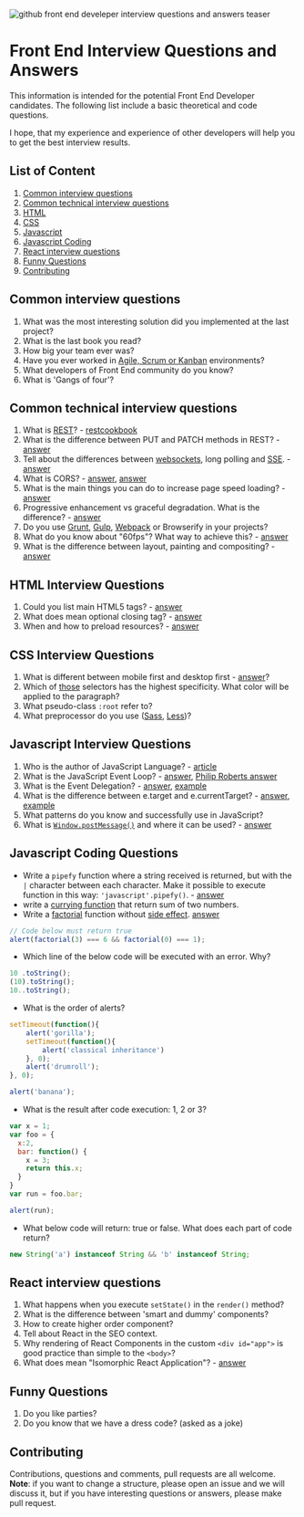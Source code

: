 ![github front end develeper interview questions and answers teaser](https://webman.pro/assets/img/main/webman-front-end-interview-questions-answers-github.jpg)

# Front End Interview Questions and Answers
This information is intended for the potential Front End Developer candidates.
The following list include a basic theoretical and code questions.

I hope, that my experience and experience of other developers will help you to get the best interview results.

## List of Content
1. [Common interview questions](#common-interview-questions)
1. [Common technical interview questions](#common-technical-interview-questions)
1. [HTML](#html-interview-questions)
1. [CSS](#css-interview-questions)
1. [Javascript](#javascript-interview-questions)
1. [Javascript Coding](#javascript-coding-questions)
1. [React interview questions](#react-interview-questions)
1. [Funny Questions](#funny-questions)
1. [Contributing](#contributing)

## Common interview questions
1. What was the most interesting solution did you implemented at the last project? 
1. What is the last book you read?
1. How big your team ever was?
1. Have you ever worked in [Agile, Scrum or Kanban](https://www.smartsheet.com/agile-vs-scrum-vs-waterfall-vs-kanban) environments?
1. What developers of Front End community do you know?
1. What is 'Gangs of four'?

## Common technical interview questions
1. What is [REST](http://www.restapitutorial.com/)? - [restcookbook](http://restcookbook.com/)
1. What is the difference between PUT and PATCH methods in REST? - [answer](https://stackoverflow.com/questions/21660791/what-is-the-main-difference-between-patch-and-put-request)
1. Tell about the differences between [websockets](https://developer.mozilla.org/en-US/docs/Web/API/WebSocket), long polling and [SSE](https://developer.mozilla.org/en-US/docs/Web/API/Server-sent_events/Using_server-sent_events). - [answer](https://stackoverflow.com/questions/11077857/what-are-long-polling-websockets-server-sent-events-sse-and-comet)
1. What is CORS? - [answer](https://www.maxcdn.com/one/visual-glossary/cors/), [answer](https://developer.mozilla.org/en-US/docs/Web/HTTP/Access_control_CORS)
1. What is the main things you can do to increase page speed loading? - [answer](https://www.crazyegg.com/blog/speed-up-your-website/)
1. Progressive enhancement vs graceful degradation. What is the difference? - [answer](https://www.w3.org/wiki/Graceful_degradation_versus_progressive_enhancement)
1. Do you use [Grunt](https://gruntjs.com/), [Gulp](https://gulpjs.com/), [Webpack](https://webpack.github.io/) or Browserify in your projects?
1. What do you know about "60fps"? What way to achieve this? - [answer](https://github.com/vasanthk/browser-rendering-optimization)
1. What is the difference between layout, painting and compositing? - [answer](https://developers.google.com/web/fundamentals/performance/rendering/?hl=en)

## HTML Interview Questions
1. Could you list main HTML5 tags? - [answer](https://developer.mozilla.org/en-US/docs/Web/HTML/Element)
1. What does mean optional closing tag? - [answer](https://www.w3.org/TR/REC-html40/index/elements.html) 
1. When and how to preload resources? - [answer](https://medium.com/reloading/preload-prefetch-and-priorities-in-chrome-776165961bbf)

## CSS Interview Questions
1. What is different between mobile first and desktop first - [answer](https://codemyviews.com/blog/mobilefirst )?
1. Which of [those](https://jsfiddle.net/thisman/9o8s2bdk/) selectors has the highest specificity. What color will be applied to the paragraph?
1. What pseudo-class `:root` refer to?
1. What preprocessor do you use ([Sass](http://sass-lang.com/), [Less](http://lesscss.org/))?

## Javascript Interview Questions
1. Who is the author of JavaScript Language? - [article](https://auth0.com/blog/a-brief-history-of-javascript/)
1. What is the JavaScript Event Loop? - [answer](http://altitudelabs.com/blog/what-is-the-javascript-event-loop/), [Philip Roberts answer](https://www.youtube.com/watch?v=8aGhZQkoFbQ&t=1244s)
1. What is the Event Delegation? - [answer](https://davidwalsh.name/event-delegate), [example](https://jsfiddle.net/thisman/h2eqfsx6/)
1. What is the difference between e.target and e.currentTarget? - [answer](https://developer.mozilla.org/en-US/docs/Web/API/Event/currentTarget), [example](https://jsfiddle.net/thisman/gkdeocd6/)
1. What patterns do you know and successfully use in JavaScript?
1. What is [`Window.postMessage()`](https://davidwalsh.name/window-postmessage) and where it can be used? - [answer](https://developer.mozilla.org/en-US/docs/Web/API/Window/postMessage)

## Javascript Coding Questions
* Write a `pipefy` function where a string received is returned, but with the `|` character between each character. Make it possible to execute function in this way: `'javascript'.pipefy()`. - [answer](https://jsfiddle.net/thisman/6ynaf3ot/)
* write a [currying function](https://medium.com/@adambene/currying-in-javascript-es6-540d2ad09400) that return sum of two numbers.
* Write a [factorial](https://www.mathsisfun.com/numbers/factorial.html) function without [side effect](https://stackoverflow.com/a/8129277/5513804). [answer](https://jsfiddle.net/thisman/8v0h5oLq/)
```js
// Code below must return true
alert(factorial(3) === 6 && factorial(0) === 1);
```
* Which line of the below code will be executed with an error. Why?
```js
10 .toString();
(10).toString();
10..toString();
```
* What is the order of alerts?
```js
setTimeout(function(){
    alert('gorilla');
    setTimeout(function(){
        alert('classical inheritance')
    }, 0);
    alert('drumroll');
}, 0);

alert('banana');
```
* What is the result after code execution: 1, 2 or 3?
```js
var x = 1;
var foo = {
  x:2,
  bar: function() {
    x = 3;
    return this.x;
  }
}
var run = foo.bar;

alert(run);
```

* What below code will return: true or false. What does each part of code return? 
```js
new String('a') instanceof String && 'b' instanceof String;
```

## React interview questions
1. What happens when you execute `setState()` in the `render()` method?
1. What is the difference between 'smart and dummy' components?
1. How to create higher order component?
1. Tell about React in the SEO context.
1. Why rendering of React Components in the custom `<div id="app">` is good practice than simple to the `<body>`?
1. What does mean "Isomorphic React Application"? - [answer](https://www.smashingmagazine.com/2015/04/react-to-the-future-with-isomorphic-apps/)

## Funny Questions
1. Do you like parties?
2. Do you know that we have a dress code? (asked as a joke)

## Contributing
Contributions, questions and comments, pull requests are all welcome.
**Note**: if you want to change a structure, please open an issue and we will discuss it, but if you have interesting questions or answers, please make pull request.

